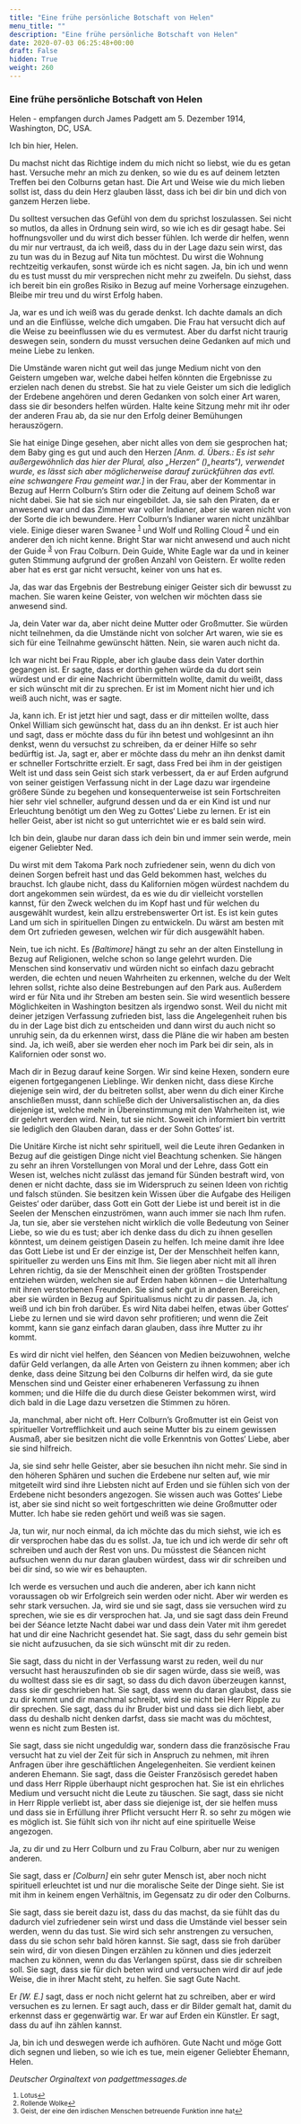 ```yaml
---
title: "Eine frühe persönliche Botschaft von Helen"
menu_title: ""
description: "Eine frühe persönliche Botschaft von Helen"
date: 2020-07-03 06:25:48+00:00
draft: False
hidden: True
weight: 260
---
```

### Eine frühe persönliche Botschaft von Helen

Helen - empfangen durch James Padgett am 5. Dezember 1914, Washington, DC, USA.

Ich bin hier, Helen.

Du machst nicht das Richtige indem du mich nicht so liebst, wie du es getan hast. Versuche mehr an mich zu denken, so wie du es auf deinem letzten Treffen bei den Colburns getan hast. Die Art und Weise wie du mich lieben sollst ist, dass du dein Herz glauben lässt, dass ich bei dir bin und dich von ganzem Herzen liebe.

Du solltest versuchen das Gefühl von dem du sprichst loszulassen. Sei nicht so mutlos, da alles in Ordnung sein wird, so wie ich es dir gesagt habe. Sei hoffnungsvoller und du wirst dich besser fühlen. Ich werde dir helfen, wenn du mir nur vertraust, da ich weiß, dass du in der Lage dazu sein wirst, das zu tun was du in Bezug auf Nita tun möchtest. Du wirst die Wohnung rechtzeitig verkaufen, sonst würde ich es nicht sagen. Ja, bin ich und wenn du es tust musst du mir versprechen nicht mehr zu zweifeln. Du siehst, dass ich bereit bin ein großes Risiko in Bezug auf meine Vorhersage einzugehen. Bleibe mir treu und du wirst Erfolg haben.

Ja, war es und ich weiß was du gerade denkst. Ich dachte damals an dich und an die Einflüsse, welche dich umgaben. Die Frau hat versucht dich auf die Weise zu beeinflussen wie du es vermutest. Aber du darfst nicht traurig deswegen sein, sondern du musst versuchen deine Gedanken auf mich und meine Liebe zu lenken.

Die Umstände waren nicht gut weil das junge Medium nicht von den Geistern umgeben war, welche dabei helfen könnten die Ergebnisse zu erzielen nach denen du strebst. Sie hat zu viele Geister um sich die lediglich der Erdebene angehören und deren Gedanken von solch einer Art waren, dass sie dir besonders helfen würden. Halte keine Sitzung mehr mit ihr oder der anderen Frau ab, da sie nur den Erfolg deiner Bemühungen herauszögern.

Sie hat einige Dinge gesehen, aber nicht alles von dem sie gesprochen hat; dem Baby ging es gut und auch den Herzen *[Anm. d. Übers.: Es ist sehr außergewöhnlich das hier der Plural, also „Herzen“ ()„hearts“), verwendet wurde, es lässt sich aber möglicherweise darauf zurückführen das evtl. eine schwangere Frau gemeint war.]*  in der Frau, aber der Kommentar in Bezug auf Herrn Colburn‘s Stirn oder die Zeitung auf deinem Schoß war nicht dabei. Sie hat sie sich nur eingebildet. Ja, sie sah den Piraten, da er anwesend war und das Zimmer war voller Indianer, aber sie waren nicht von der Sorte die ich bewundere. Herr Colburn‘s Indianer waren nicht unzählbar viele. Einige dieser waren Swanee <sup id="a1">[1](#f1)</sup> und Wolf und Rolling Cloud <sup id="a2">[2](#f2)</sup> und ein anderer den ich nicht kenne. Bright Star war nicht anwesend und auch nicht der Guide <sup id="a3">[3](#f3)</sup> von Frau Colburn. Dein Guide, White Eagle war da und in keiner guten Stimmung aufgrund der großen Anzahl von Geistern. Er wollte reden aber hat es erst gar nicht versucht, keiner von uns hat es.

Ja, das war das Ergebnis der Bestrebung einiger Geister sich dir bewusst zu machen. Sie waren keine Geister, von welchen wir möchten dass sie anwesend sind.

Ja, dein Vater war da, aber nicht deine Mutter oder Großmutter. Sie würden nicht teilnehmen, da die Umstände nicht von solcher Art waren, wie sie es sich für eine Teilnahme gewünscht hätten. Nein, sie waren auch nicht da.

Ich war nicht bei Frau Ripple, aber ich glaube dass dein Vater dorthin gegangen ist. Er sagte, dass er dorthin gehen würde da du dort sein würdest und er dir eine Nachricht übermitteln wollte, damit du weißt, dass er sich wünscht mit dir zu sprechen. Er ist im Moment nicht hier und ich weiß auch nicht, was er sagte.

Ja, kann ich. Er ist jetzt hier und sagt, dass er dir mitteilen wollte, dass Onkel William sich gewünscht hat, dass du an ihn denkst. Er ist auch hier und sagt, dass er möchte dass du für ihn betest und wohlgesinnt an ihn denkst, wenn du versuchst zu schreiben, da er deiner Hilfe so sehr bedürftig ist. Ja, sagt er, aber er möchte dass du mehr an ihn denkst damit er schneller Fortschritte erzielt. Er sagt, dass Fred bei ihm in der geistigen Welt ist und dass sein Geist sich stark verbessert, da er auf Erden aufgrund von seiner geistigen Verfassung nicht in der Lage dazu war irgendeine größere Sünde zu begehen und konsequenterweise ist sein Fortschreiten hier sehr viel schneller, aufgrund dessen und da er ein Kind ist und nur Erleuchtung benötigt um den Weg zu Gottes‘ Liebe zu lernen. Er ist ein heller Geist, aber ist nicht so gut unterrichtet wie er es bald sein wird.

Ich bin dein, glaube nur daran dass ich dein bin und immer sein werde, mein eigener Geliebter Ned.

Du wirst mit dem Takoma Park noch zufriedener sein, wenn du dich von deinen Sorgen befreit hast und das Geld bekommen hast, welches du brauchst. Ich glaube nicht, dass du Kalifornien mögen würdest nachdem du dort angekommen sein würdest, da es wie du dir vielleicht vorstellen kannst, für den Zweck welchen du im Kopf hast und für welchen du ausgewählt wurdest, kein allzu erstrebenswerter Ort ist. Es ist kein gutes Land um sich in spirituellen Dingen zu entwickeln. Du wärst am besten mit dem Ort zufrieden gewesen, welchen wir für dich ausgewählt haben.

Nein, tue ich nicht. Es *[Baltimore]* hängt zu sehr an der alten Einstellung in Bezug auf Religionen, welche schon so lange gelehrt wurden. Die Menschen sind konservativ und würden nicht so einfach dazu gebracht werden, die echten und neuen Wahrheiten zu erkennen, welche du der Welt lehren sollst, richte also deine Bestrebungen auf den Park aus. Außerdem wird er für Nita und ihr Streben am besten sein. Sie wird wesentlich bessere Möglichkeiten in Washington besitzen als irgendwo sonst. Weil du nicht mit deiner jetzigen Verfassung zufrieden bist, lass die Angelegenheit ruhen bis du in der Lage bist dich zu entscheiden und dann wirst du auch nicht so unruhig sein, da du erkennen wirst, dass die Pläne die wir haben am besten sind. Ja, ich weiß, aber sie werden eher noch im Park bei dir sein, als in Kalifornien oder sonst wo.

Mach dir in Bezug darauf keine Sorgen. Wir sind keine Hexen, sondern eure eigenen fortgegangenen Lieblinge. Wir denken nicht, dass diese Kirche diejenige sein wird, der du beitreten sollst, aber wenn du dich einer Kirche anschließen musst, dann schließe dich der Universalistischen an, da dies diejenige ist, welche mehr in Übereinstimmung mit den Wahrheiten ist, wie dir gelehrt werden wird. Nein, tut sie nicht. Soweit ich informiert bin vertritt sie lediglich den Glauben daran, dass er der Sohn Gottes‘ ist.

Die Unitäre Kirche ist nicht sehr spirituell, weil die Leute ihren Gedanken in Bezug auf die geistigen Dinge nicht viel Beachtung schenken. Sie hängen zu sehr an ihren Vorstellungen von Moral und der Lehre, dass Gott ein Wesen ist, welches nicht zulässt das jemand für Sünden bestraft wird, von denen er nicht dachte, dass sie im Widerspruch zu seinen Ideen von richtig und falsch stünden. Sie besitzen kein Wissen über die Aufgabe des Heiligen Geistes‘ oder darüber, dass Gott ein Gott der Liebe ist und bereit ist in die Seelen der Menschen einzuströmen, wann auch immer sie nach Ihm rufen. Ja, tun sie, aber sie verstehen nicht wirklich die volle Bedeutung von Seiner Liebe, so wie du es tust; aber ich denke dass du dich zu ihnen gesellen könntest, um deinem geistigen Dasein zu helfen. Ich meine damit ihre Idee das Gott Liebe ist und Er der einzige ist, Der der Menschheit helfen kann, spiritueller zu werden uns Eins mit Ihm. Sie liegen aber nicht mit all ihren Lehren richtig, da sie der Menschheit einen der größten Trostspender entziehen würden, welchen sie auf Erden haben können – die Unterhaltung mit ihren verstorbenen Freunden. Sie sind sehr gut in anderen Bereichen, aber sie würden in Bezug auf Spiritualismus nicht zu dir passen.
Ja, ich weiß und ich bin froh darüber. Es wird Nita dabei helfen, etwas über Gottes‘ Liebe zu lernen und sie wird davon sehr profitieren; und wenn die Zeit kommt, kann sie ganz einfach daran glauben, dass ihre Mutter zu ihr kommt.

Es wird dir nicht viel helfen, den Séancen von Medien beizuwohnen, welche dafür Geld verlangen, da alle Arten von Geistern zu ihnen kommen; aber ich denke, dass deine Sitzung bei den Colburns dir helfen wird, da sie gute Menschen sind und Geister einer erhabeneren Verfassung zu ihnen kommen; und die Hilfe die du durch diese Geister bekommen wirst, wird dich bald in die Lage dazu versetzen die Stimmen zu hören.

Ja, manchmal, aber nicht oft. Herr Colburn’s Großmutter ist ein Geist von spiritueller Vortrefflichkeit und auch seine Mutter bis zu einem gewissen Ausmaß, aber sie besitzen nicht die volle Erkenntnis von Gottes‘ Liebe, aber sie sind hilfreich.

Ja, sie sind sehr helle Geister, aber sie besuchen ihn nicht mehr. Sie sind in den höheren Sphären und suchen die Erdebene nur selten auf, wie mir mitgeteilt wird sind ihre Liebsten nicht auf Erden und sie fühlen sich von der Erdebene nicht besonders angezogen. Sie wissen auch was Gottes‘ Liebe ist, aber sie sind nicht so weit fortgeschritten wie deine Großmutter oder Mutter. Ich habe sie reden gehört und weiß was sie sagen.

Ja, tun wir, nur noch einmal, da ich möchte das du mich siehst, wie ich es dir versprochen habe das du es sollst.
Ja, tue ich und ich werde dir sehr oft schreiben und auch der Rest von uns. Du müsstest die Séancen nicht aufsuchen wenn du nur daran glauben würdest, dass wir dir schreiben und bei dir sind, so wie wir es behaupten.

Ich werde es versuchen und auch die anderen, aber ich kann nicht voraussagen ob wir Erfolgreich sein werden oder nicht. Aber wir werden es sehr stark versuchen. Ja, wird sie und sie sagt, dass sie versuchen wird zu sprechen, wie sie es dir versprochen hat. Ja, und sie sagt dass dein Freund bei der Séance letzte Nacht dabei war und dass dein Vater mit ihm geredet hat und dir eine Nachricht gesendet hat. Sie sagt, dass du sehr gemein bist sie nicht aufzusuchen, da sie sich wünscht mit dir zu reden.

Sie sagt, dass du nicht in der Verfassung warst zu reden, weil du nur versucht hast herauszufinden ob sie dir sagen würde, dass sie weiß, was du wolltest dass sie es dir sagt, so dass du dich davon überzeugen kannst, dass sie dir geschrieben hat. Sie sagt, dass wenn du daran glaubst, dass sie zu dir kommt und dir manchmal schreibt, wird sie nicht bei Herr Ripple zu dir sprechen. Sie sagt, dass du ihr Bruder bist und dass sie dich liebt, aber dass du deshalb nicht denken darfst, dass sie macht was du möchtest, wenn es nicht zum Besten ist.

Sie sagt, dass sie nicht ungeduldig war, sondern dass die französische Frau versucht hat zu viel der Zeit für sich in Anspruch zu nehmen, mit ihren Anfragen über ihre geschäftlichen Angelegenheiten. Sie verdient keinen anderen Ehemann. Sie sagt, dass die Geister Französisch geredet haben und dass Herr Ripple überhaupt nicht gesprochen hat. Sie ist ein ehrliches Medium und versucht nicht die Leute zu täuschen. Sie sagt, dass sie nicht in Herr Ripple verliebt ist, aber dass sie diejenige ist, der sie helfen muss und dass sie in Erfüllung ihrer Pflicht versucht Herr R. so sehr zu mögen wie es möglich ist. Sie fühlt sich von ihr nicht auf eine spirituelle Weise angezogen.

Ja, zu dir und zu Herr Colburn und zu Frau Colburn, aber nur zu wenigen anderen.

Sie sagt, dass er *[Colburn]* ein sehr guter Mensch ist, aber noch nicht spirituell erleuchtet ist und nur die moralische Seite der Dinge sieht. Sie ist mit ihm in keinem engen Verhältnis, im Gegensatz zu dir oder den Colburns.

Sie sagt, dass sie bereit dazu ist, dass du das machst, da sie fühlt das du dadurch viel zufriedener sein wirst und dass die Umstände viel besser sein werden, wenn du das tust. Sie wird sich sehr anstrengen zu versuchen, dass du sie schon sehr bald hören kannst. Sie sagt, dass sie froh darüber sein wird, dir von diesen Dingen erzählen zu können und dies jederzeit machen zu können, wenn du das Verlangen spürst, dass sie dir schreiben soll. Sie sagt, dass sie für dich beten wird und versuchen wird dir auf jede Weise, die in ihrer Macht steht, zu helfen. Sie sagt Gute Nacht.

Er *[W. E.]* sagt, dass er noch nicht gelernt hat zu schreiben, aber er wird versuchen es zu lernen. Er sagt auch, dass er dir Bilder gemalt hat, damit du erkennst dass er gegenwärtig war. Er war auf Erden ein Künstler. Er sagt, dass du auf ihn zählen kannst.

Ja, bin ich und deswegen werde ich aufhören. Gute Nacht und möge Gott dich segnen und lieben, so wie ich es tue, mein eigener Geliebter Ehemann, Helen.

*Deutscher Orginaltext von padgettmessages.de*
<small>

1. <large id="f1"> Lotus[↩](#a1)
2. <large id="f2"> Rollende Wolke[↩](#a2)
3. <large id="f3"> Geist, der eine den irdischen Menschen betreuende Funktion inne hat[↩](#a3)
